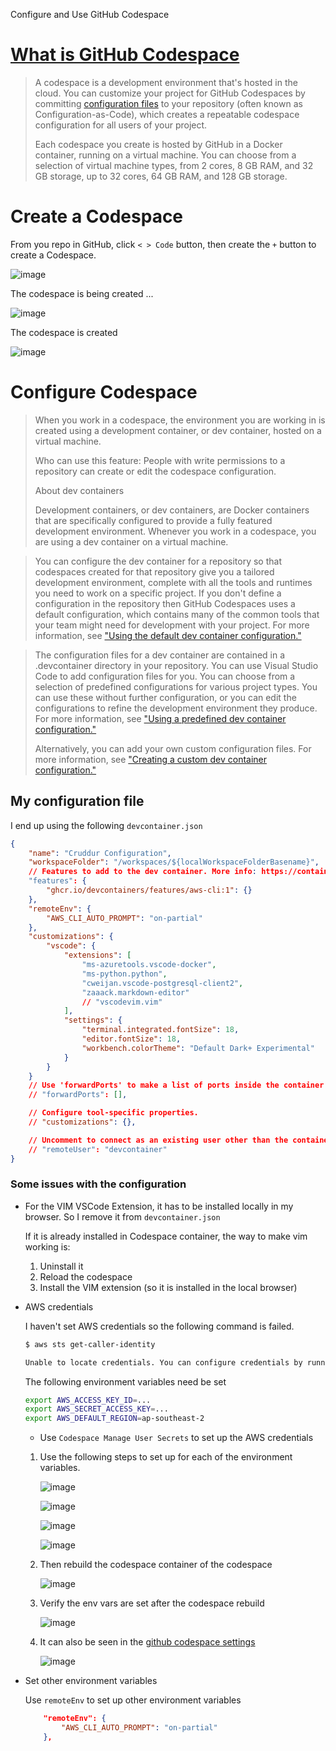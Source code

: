 Configure and Use GitHub Codespace

# [What is GitHub Codespace](https://docs.github.com/en/codespaces/overview)
> A codespace is a development environment that's hosted in the cloud. You can customize your project for GitHub Codespaces by committing [configuration files](https://docs.github.com/en/codespaces/setting-up-your-project-for-codespaces/adding-a-dev-container-configuration/introduction-to-dev-containers) to your repository (often known as Configuration-as-Code), which creates a repeatable codespace configuration for all users of your project.
> 
> Each codespace you create is hosted by GitHub in a Docker container, running on a virtual machine. You can choose from a selection of virtual machine types, from 2 cores, 8 GB RAM, and 32 GB storage, up to 32 cores, 64 GB RAM, and 128 GB storage.

# Create a Codespace
From you repo in GitHub, click `< > Code` button, then create the `+` button to create a Codespace.

![image](https://user-images.githubusercontent.com/71969513/228438846-defd36f2-3332-4e22-bd44-2aeacbd7a561.png)

The codespace is being created ...

![image](https://user-images.githubusercontent.com/71969513/228441067-27d21877-30da-4230-a790-ce2d438601e5.png)

The codespace is created

![image](https://user-images.githubusercontent.com/71969513/228444090-8bc8fda5-4e1f-4fcb-ab45-c45a50e9bef9.png)

# Configure Codespace

> When you work in a codespace, the environment you are working in is created using a development container, or dev container, hosted on a virtual machine.
> 
> Who can use this feature: People with write permissions to a repository can create or edit the codespace configuration.
> 
> About dev containers
> 
> Development containers, or dev containers, are Docker containers that are specifically configured to provide a fully featured development environment. Whenever you work in a codespace, you are using a dev container on a virtual machine.

> You can configure the dev container for a repository so that codespaces created for that repository give you a tailored development environment, complete with all the tools and runtimes you need to work on a specific project. If you don't define a configuration in the repository then GitHub Codespaces uses a default configuration, which contains many of the common tools that your team might need for development with your project. For more information, see ["Using the default dev container configuration."](https://docs.github.com/en/codespaces/setting-up-your-project-for-codespaces/adding-a-dev-container-configuration/introduction-to-dev-containers#using-the-default-dev-container-configuration)

> The configuration files for a dev container are contained in a .devcontainer directory in your repository. You can use Visual Studio Code to add configuration files for you. You can choose from a selection of predefined configurations for various project types. You can use these without further configuration, or you can edit the configurations to refine the development environment they produce. For more information, see ["Using a predefined dev container configuration."](https://docs.github.com/en/codespaces/setting-up-your-project-for-codespaces/adding-a-dev-container-configuration/introduction-to-dev-containers#using-a-predefined-dev-container-configuration)
> 
> Alternatively, you can add your own custom configuration files. For more information, see ["Creating a custom dev container configuration."](https://docs.github.com/en/codespaces/setting-up-your-project-for-codespaces/adding-a-dev-container-configuration/introduction-to-dev-containers#creating-a-custom-dev-container-configuration)

## My configuration file

I end up using the following `devcontainer.json`

```json
{
	"name": "Cruddur Configuration",
	"workspaceFolder": "/workspaces/${localWorkspaceFolderBasename}",
	// Features to add to the dev container. More info: https://containers.dev/features.
	"features": {
		"ghcr.io/devcontainers/features/aws-cli:1": {}
	},
	"remoteEnv": {
		"AWS_CLI_AUTO_PROMPT": "on-partial"
	},	
	"customizations": {
		"vscode": {
			"extensions": [
				"ms-azuretools.vscode-docker",
				"ms-python.python",
				"cweijan.vscode-postgresql-client2",
				"zaaack.markdown-editor"
				// "vscodevim.vim"
			],
			"settings": {
				"terminal.integrated.fontSize": 18,
				"editor.fontSize": 18,
				"workbench.colorTheme": "Default Dark+ Experimental"
			}
		}
	}
	// Use 'forwardPorts' to make a list of ports inside the container available locally.
	// "forwardPorts": [],

	// Configure tool-specific properties.
	// "customizations": {},

	// Uncomment to connect as an existing user other than the container default. More info: https://aka.ms/dev-containers-non-root.
	// "remoteUser": "devcontainer"
}
```

### Some issues with the configuration

* For the VIM VSCode Extension, it has to be installed locally in my browser. So I remove it from `devcontainer.json`

    If it is already installed in Codespace container, the way to make vim working is: 

    1. Uninstall it
    2. Reload the codespace
    3. Install the VIM extension (so it is installed in the local browser)

* AWS credentials

    I haven't set AWS credentials so the following command is failed.

    ```sh
    $ aws sts get-caller-identity

    Unable to locate credentials. You can configure credentials by running "aws configure".
    ```

	The following environment variables need be set
	```sh
	export AWS_ACCESS_KEY_ID=...
	export AWS_SECRET_ACCESS_KEY=...
	export AWS_DEFAULT_REGION=ap-southeast-2
	```
	
    * Use `Codespace Manage User Secrets` to set up the AWS credentials
    
	1. Use the following steps to set up for each of the environment variables.

		![image](https://user-images.githubusercontent.com/71969513/228472721-22c31566-3e5c-4b6e-8b23-13f8d583b038.png)

    	![image](https://user-images.githubusercontent.com/71969513/228473155-94989c82-3314-4704-9446-cd91d0883c2b.png)

		![image](https://user-images.githubusercontent.com/71969513/228475121-5016b146-0602-44a6-9760-7121db20753d.png)

		![image](https://user-images.githubusercontent.com/71969513/228475343-8c203d9b-a802-44cf-b030-f57e2fa84302.png)

	2. Then rebuild the codespace container of the codespace
    
		![image](https://user-images.githubusercontent.com/71969513/228476457-0620ecb7-5f9a-4e9b-b35f-33c592d85bd4.png)

	3. Verify the env vars are set after the codespace rebuild
    
		![image](https://user-images.githubusercontent.com/71969513/228483534-367dad05-fc9a-4fee-b4f3-cafef9bd8de8.png)
	
	4. It can also be seen in the [github codespace settings](https://github.com/settings/codespaces)

		![image](https://user-images.githubusercontent.com/71969513/228484159-4689d739-f7d8-4d9f-95b1-36864ebc005e.png)

* Set other environment variables

	Use `remoteEnv` to set up other environment variables
	```json
		"remoteEnv": {
			"AWS_CLI_AUTO_PROMPT": "on-partial"
		},
	```